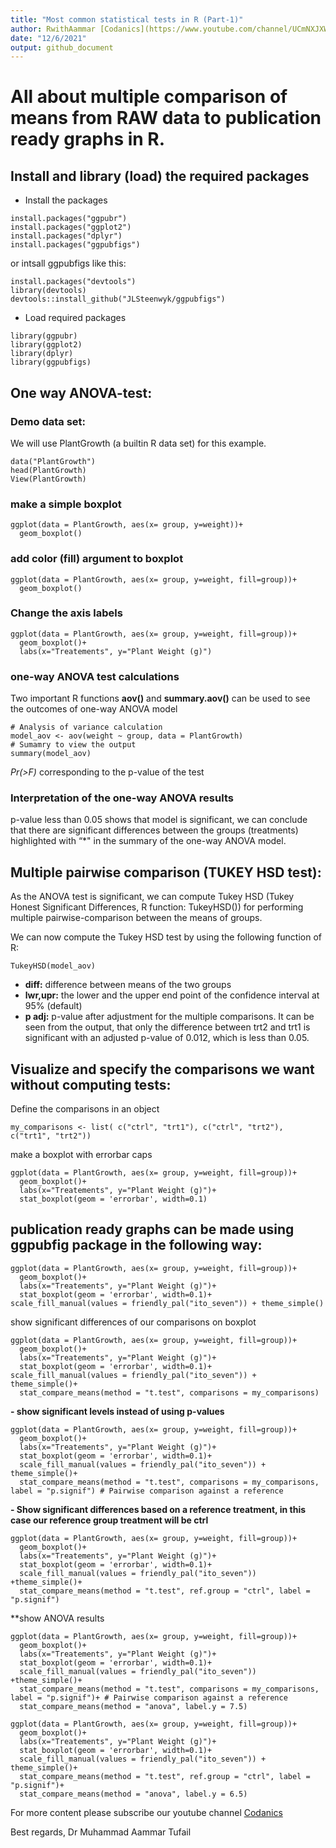 ```yaml
---
title: "Most common statistical tests in R (Part-1)"
author: RwithAammar [Codanics](https://www.youtube.com/channel/UCmNXJXWONLNF6bdftGY0Otw/playlists)
date: "12/6/2021"
output: github_document
---
```

# All about multiple comparison of means from RAW data to publication ready graphs in R.

## Install and library (load) the required packages
- Install the packages
```
install.packages("ggpubr")
install.packages("ggplot2")
install.packages("dplyr")
install.packages("ggpubfigs")
```
or intsall ggpubfigs like this: 
```
install.packages("devtools")
library(devtools)
devtools::install_github("JLSteenwyk/ggpubfigs")
```

- Load required packages
```{r}
library(ggpubr)
library(ggplot2)
library(dplyr)
library(ggpubfigs)
```

## One way ANOVA-test:

### Demo data set:
We will use PlantGrowth (a builtin R data set) for this example.
```{r}
data("PlantGrowth")
head(PlantGrowth)
View(PlantGrowth)
```

### make a simple boxplot

```{r}
ggplot(data = PlantGrowth, aes(x= group, y=weight))+
  geom_boxplot()
```

### add color (fill) argument to boxplot

```{r}
ggplot(data = PlantGrowth, aes(x= group, y=weight, fill=group))+
  geom_boxplot()
```

### Change the axis labels
```{r}
ggplot(data = PlantGrowth, aes(x= group, y=weight, fill=group))+
  geom_boxplot()+
  labs(x="Treatements", y="Plant Weight (g)")
```

### one-way ANOVA test calculations
Two important R functions **aov()** and **summary.aov()** can be used to see the outcomes of one-way ANOVA model

```{r}
# Analysis of variance calculation
model_aov <- aov(weight ~ group, data = PlantGrowth)
# Sumamry to view the output
summary(model_aov)
```
*Pr(>F)* corresponding to the p-value of the test
### Interpretation of the one-way ANOVA results
p-value less than 0.05 shows that model is significant, we can conclude that there are significant differences between the groups (treatments) highlighted with “*" in the summary of the one-way ANOVA model.

## Multiple pairwise comparison (TUKEY HSD test):
As the ANOVA test is significant, we can compute Tukey HSD (Tukey Honest Significant Differences, R function: TukeyHSD()) for performing multiple pairwise-comparison between the means of groups.

We can now compute the Tukey HSD test by using the following function of R:
```{r}
TukeyHSD(model_aov)
```
- **diff:** difference between means of the two groups
- **lwr,upr:** the lower and the upper end point of the confidence interval at 95% (default)
- **p adj:** p-value after adjustment for the multiple comparisons.
It can be seen from the output, that only the difference between trt2 and trt1 is significant with an adjusted p-value of 0.012, which is less than 0.05.

## Visualize and specify the comparisons we want without computing tests:

Define the comparisons in an object
```{r}
my_comparisons <- list( c("ctrl", "trt1"), c("ctrl", "trt2"), c("trt1", "trt2"))
```

make a boxplot with errorbar caps
```{r}
ggplot(data = PlantGrowth, aes(x= group, y=weight, fill=group))+
  geom_boxplot()+
  labs(x="Treatements", y="Plant Weight (g)")+
  stat_boxplot(geom = 'errorbar', width=0.1)
```

## publication ready graphs can be made using **ggpubfig** package in the following way:
```{r}
ggplot(data = PlantGrowth, aes(x= group, y=weight, fill=group))+
  geom_boxplot()+
  labs(x="Treatements", y="Plant Weight (g)")+
  stat_boxplot(geom = 'errorbar', width=0.1)+
scale_fill_manual(values = friendly_pal("ito_seven")) + theme_simple()
```


show significant differences of our comparisons on boxplot

```{r}
ggplot(data = PlantGrowth, aes(x= group, y=weight, fill=group))+
  geom_boxplot()+
  labs(x="Treatements", y="Plant Weight (g)")+
  stat_boxplot(geom = 'errorbar', width=0.1)+
scale_fill_manual(values = friendly_pal("ito_seven")) + theme_simple()+
  stat_compare_means(method = "t.test", comparisons = my_comparisons)
```

**- show significant levels instead of using p-values**
```{r}
ggplot(data = PlantGrowth, aes(x= group, y=weight, fill=group))+
  geom_boxplot()+
  labs(x="Treatements", y="Plant Weight (g)")+
  stat_boxplot(geom = 'errorbar', width=0.1)+
  scale_fill_manual(values = friendly_pal("ito_seven")) + theme_simple()+
  stat_compare_means(method = "t.test", comparisons = my_comparisons, label = "p.signif") # Pairwise comparison against a reference
```

**- Show significant differences based on a reference treatment, in this case our reference group treatment will be __ctrl__**
```{r}
ggplot(data = PlantGrowth, aes(x= group, y=weight, fill=group))+
  geom_boxplot()+
  labs(x="Treatements", y="Plant Weight (g)")+
  stat_boxplot(geom = 'errorbar', width=0.1)+
  scale_fill_manual(values = friendly_pal("ito_seven")) +theme_simple()+
  stat_compare_means(method = "t.test", ref.group = "ctrl", label = "p.signif")
```

**show ANOVA results
```{r}
ggplot(data = PlantGrowth, aes(x= group, y=weight, fill=group))+
  geom_boxplot()+
  labs(x="Treatements", y="Plant Weight (g)")+
  stat_boxplot(geom = 'errorbar', width=0.1)+
  scale_fill_manual(values = friendly_pal("ito_seven")) +theme_simple()+
  stat_compare_means(method = "t.test", comparisons = my_comparisons, label = "p.signif")+ # Pairwise comparison against a reference
  stat_compare_means(method = "anova", label.y = 7.5)

ggplot(data = PlantGrowth, aes(x= group, y=weight, fill=group))+
  geom_boxplot()+
  labs(x="Treatements", y="Plant Weight (g)")+
  stat_boxplot(geom = 'errorbar', width=0.1)+
  scale_fill_manual(values = friendly_pal("ito_seven")) + theme_simple()+
  stat_compare_means(method = "t.test", ref.group = "ctrl", label = "p.signif")+
  stat_compare_means(method = "anova", label.y = 6.5)
```

For more content please subscribe our youtube channel [Codanics](https://www.youtube.com/channel/UCmNXJXWONLNF6bdftGY0Otw/playlists)

Best regards,
Dr Muhammad Aammar Tufail

